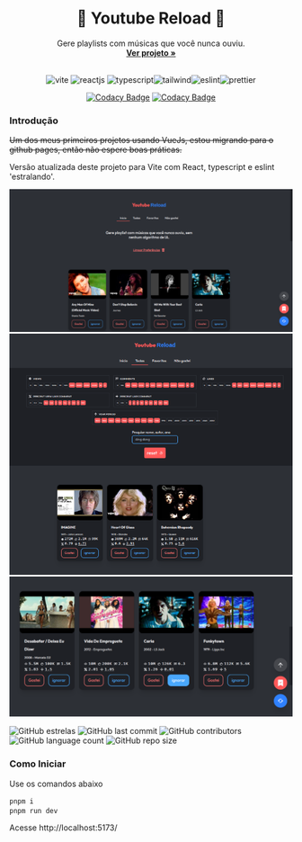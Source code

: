 <h1 align="center">🎵 Youtube Reload 🎵</h1>
<p align="center">
  Gere playlists com músicas que você nunca ouviu.
  <br>
  <a href="https://gabrielogregorio.github.io/youtube-reload/"><strong>Ver projeto »</strong></a>
  <br>
  <br>
</p>

<div align="center">
  <img height="30" alt="vite" src="https://img.shields.io/badge/Vite-B73BFE?style=for-the-badge&logo=vite&logoColor=FFD62E">
  <img height="30" alt="reactjs" src="https://img.shields.io/badge/React-20232A?style=for-the-badge&logo=react&logoColor=61DAFB">
<img height="30" alt="typescript" src="https://img.shields.io/badge/TypeScript-007ACC?style=for-the-badge&logo=typescript&logoColor=white"><img height="30" alt="tailwind" src="https://img.shields.io/badge/Tailwind_CSS-38B2AC?style=for-the-badge&logo=tailwind-css&logoColor=white"><img height="30" alt="eslint" src="https://img.shields.io/badge/eslint-3A33D1?style=for-the-badge&logo=eslint&logoColor=white"><img height="30" alt="prettier" src="https://img.shields.io/badge/prettier-1A2C34?style=for-the-badge&logo=prettier&logoColor=F7BA3Ee">
</div>

<d align="center">

[![Codacy Badge](https://app.codacy.com/project/badge/Grade/69e0d9c3e5b247a6930b7c8d91d6e507)](https://www.codacy.com/gh/gabrielogregorio/youtube-reload/dashboard?utm_source=github.com&amp;utm_medium=referral&amp;utm_content=gabrielogregorio/youtube-reload&amp;utm_campaign=Badge_Grade)
[![Codacy Badge](https://app.codacy.com/project/badge/Coverage/69e0d9c3e5b247a6930b7c8d91d6e507)](https://www.codacy.com/gh/gabrielogregorio/youtube-reload/dashboard?utm_source=github.com&utm_medium=referral&utm_content=gabrielogregorio/youtube-reload&utm_campaign=Badge_Coverage)

</d>

<h3>Introdução</h3>

~~Um dos meus primeiros projetos usando VueJs, estou migrando para o github pages, então não espere boas práticas.~~

Versão atualizada deste projeto para Vite com React, typescript e eslint 'estralando'.

![Tela inicial](1.png)
![Playlist Gerada](2.png)
![Tela de favoritos](3.png)

![GitHub estrelas](https://img.shields.io/github/stars/gabrielogregorio/youtube-reload)
![GitHub last commit](https://img.shields.io/github/last-commit/gabrielogregorio/youtube-reload?style=flat-square)
![GitHub contributors](https://img.shields.io/github/contributors/gabrielogregorio/youtube-reload)
![GitHub language count](https://img.shields.io/github/languages/count/gabrielogregorio/youtube-reload)
![GitHub repo size](https://img.shields.io/github/repo-size/gabrielogregorio/youtube-reload)

### Como Iniciar           
Use os comandos abaixo

```bash    
pnpm i
pnpm run dev
```

Acesse http://localhost:5173/

